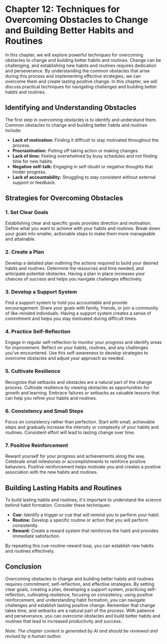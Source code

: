 Chapter 12: Techniques for Overcoming Obstacles to Change and Building Better Habits and Routines
=================================================================================================

In this chapter, we will explore powerful techniques for overcoming obstacles to change and building better habits and routines. Change can be challenging, and establishing new habits and routines requires dedication and perseverance. By understanding the common obstacles that arise during this process and implementing effective strategies, we can overcome them and create lasting positive change. In this chapter, we will discuss practical techniques for navigating challenges and building better habits and routines.

Identifying and Understanding Obstacles
---------------------------------------

The first step in overcoming obstacles is to identify and understand them. Common obstacles to change and building better habits and routines include:

* **Lack of motivation:** Finding it difficult to stay motivated throughout the process.
* **Procrastination:** Putting off taking action or making changes.
* **Lack of time:** Feeling overwhelmed by busy schedules and not finding time for new habits.
* **Negative self-talk:** Engaging in self-doubt or negative thoughts that hinder progress.
* **Lack of accountability:** Struggling to stay consistent without external support or feedback.

Strategies for Overcoming Obstacles
-----------------------------------

### 1. Set Clear Goals

Establishing clear and specific goals provides direction and motivation. Define what you want to achieve with your habits and routines. Break down your goals into smaller, actionable steps to make them more manageable and attainable.

### 2. Create a Plan

Develop a detailed plan outlining the actions required to build your desired habits and routines. Determine the resources and time needed, and anticipate potential obstacles. Having a plan in place increases your chances of success and helps you navigate challenges effectively.

### 3. Develop a Support System

Find a support system to hold you accountable and provide encouragement. Share your goals with family, friends, or join a community of like-minded individuals. Having a support system creates a sense of commitment and helps you stay motivated during difficult times.

### 4. Practice Self-Reflection

Engage in regular self-reflection to monitor your progress and identify areas for improvement. Reflect on your habits, routines, and any challenges you've encountered. Use this self-awareness to develop strategies to overcome obstacles and adjust your approach as needed.

### 5. Cultivate Resilience

Recognize that setbacks and obstacles are a natural part of the change process. Cultivate resilience by viewing obstacles as opportunities for growth and learning. Embrace failures or setbacks as valuable lessons that can help you refine your habits and routines.

### 6. Consistency and Small Steps

Focus on consistency rather than perfection. Start with small, achievable steps and gradually increase the intensity or complexity of your habits and routines. Consistent effort will lead to lasting change over time.

### 7. Positive Reinforcement

Reward yourself for your progress and achievements along the way. Celebrate small milestones or accomplishments to reinforce positive behaviors. Positive reinforcement helps motivate you and creates a positive association with the new habits and routines.

Building Lasting Habits and Routines
------------------------------------

To build lasting habits and routines, it's important to understand the science behind habit formation. Consider these techniques:

* **Cue:** Identify a trigger or cue that will remind you to perform your habit.
* **Routine:** Develop a specific routine or action that you will perform consistently.
* **Reward:** Create a reward system that reinforces the habit and provides immediate satisfaction.

By repeating this cue-routine-reward loop, you can establish new habits and routines effectively.

Conclusion
----------

Overcoming obstacles to change and building better habits and routines requires commitment, self-reflection, and effective strategies. By setting clear goals, creating a plan, developing a support system, practicing self-reflection, cultivating resilience, focusing on consistency, using positive reinforcement, and understanding habit formation, you can navigate challenges and establish lasting positive change. Remember that change takes time, and setbacks are a natural part of the process. With patience and perseverance, you can overcome obstacles and build better habits and routines that lead to increased productivity and success.

*Note: The chapter content is generated by AI and should be reviewed and revised by a human author.*
